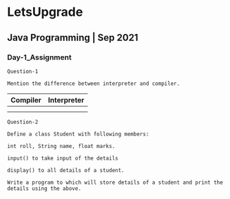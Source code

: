 # LetsUpgrade

## Java Programming | Sep 2021

### Day-1_Assignment
```
Question-1

Mention the difference between interpreter and compiler.
```
| Compiler | Interpreter |
| ------------- | ------------- |
|  |  |
|  |  |

```
Question-2

Define a class Student with following members:

int roll, String name, float marks.

input() to take input of the details

display() to all details of a student.

Write a program to which will store details of a student and print the details using the above.
```

